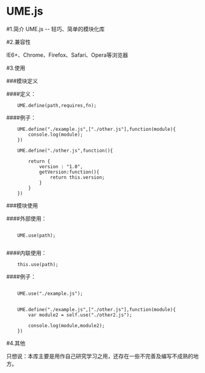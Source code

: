 UME.js
======

#1.简介
UME.js -- 轻巧、简单的模块化库


#2.兼容性

IE6+、Chrome、Firefox、Safari、Opera等浏览器

#3.使用

###模块定义

####定义：

````
	UME.define(path,requires,fn);
````

####例子：

````
	UME.define("./example.js",["./other.js"],function(module){
		console.log(module);
	})
	
	UME.define("./other.js",function(){
		
		return {
			version : "1.0",
			getVersion:function(){
				return this.version;
			}
		}
	})
````

###模块使用


####外部使用：

````

	UME.use(path);
	
````
####内联使用：

````
	this.use(path);
````

####例子：

````	
	
	UME.use("./example.js");
	
	
	UME.define("./example.js",["./other.js"],function(module){
		var module2 = self.use("./other2.js");
		
		console.log(module,module2);
	})

````

#4.其他

只想说：本库主要是用作自己研究学习之用，还存在一些不完善及编写不成熟的地方。

